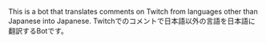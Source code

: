 This is a bot that translates comments on Twitch from languages ​​other than Japanese into Japanese.
Twitchでのコメントで日本語以外の言語を日本語に翻訳するBotです。

